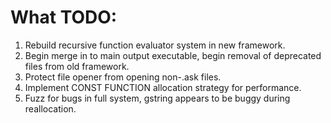 # What TODO:

1. Rebuild recursive function evaluator system in new framework.
2. Begin merge in to main output executable, begin removal of deprecated files from old framework.
3. Protect file opener from opening non-.ask files.
4. Implement CONST FUNCTION allocation strategy for performance.
5. Fuzz for bugs in full system, gstring appears to be buggy during reallocation.
